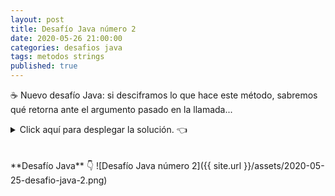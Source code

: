 ```yaml
---
layout: post
title: Desafío Java número 2
date: 2020-05-26 21:00:00
categories: desafios java
tags: metodos strings
published: true
---
```

☕ Nuevo desafío Java: si desciframos lo que hace este método, sabremos qué retorna ante el argumento pasado en la llamada...

<details><summary>Click aquí para desplegar la solución. 👈</summary>
<br />✅ La respuesta correcta es la b).
<br />
<br />✏️ Explicación: el método recibe un arreglo de String y retorna el String más largo contenido en el arreglo. Para esto, itera por todos los elementos, quedándose con el primero que tenga la mayor longitud.
<br />
<br />🚫 Respuestas incorrectas:
<br />a) "junio" tiene la mayor longitud de todos los elementos en el arreglo (5 caracteres), pero también la tienen los strings "abril" y "julio". Dado que la comparación se hace como cadena.length() > long_mas_l y no como cadena.length() >= long_mas_l, cuando la longitud de "junio" se compara con la de "abril", al no ser mayor, el valor almacenado en la variable mas_l no se reemplaza.
<br />c) "mayo" es un String de 4 caracteres y hay otros con 5 caracteres dentro del arreglo, por lo que no es el más largo.
<br />
<div markdown="1">💻 [Código ejecutable](https://repl.it/@programacionde1/Java-Desafio-2){:target="_blank"}
  </div>
<br />
<div markdown="1">![Solución al desafío]({{ site.url }}/assets/2020-05-25-desafio-java-2-solucion.png)
  </div></details>

<br />
<br />
**Desafío Java** 👇
![Desafío Java número 2]({{ site.url }}/assets/2020-05-25-desafio-java-2.png)
